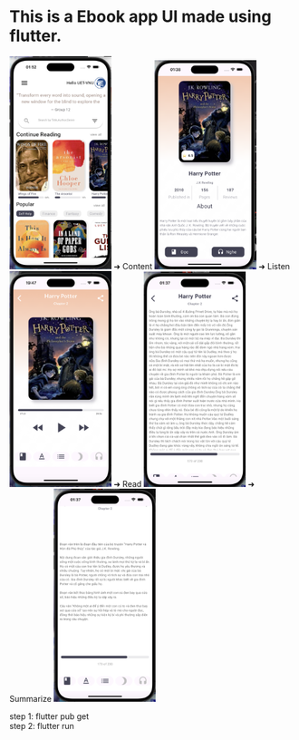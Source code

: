 

      
# This is a Ebook app UI made using flutter.
<p align="">
  <img src="https://github.com/Houangnt/Ebook/blob/main/assets/images/1.png" width="180" title="Homepage"> ➜ Content     
  <img src="https://github.com/Houangnt/Ebook/blob/main/assets/images/2.png" width="180" title="ContentPage">  ➜ Listen
  <img src="https://github.com/Houangnt/Ebook/blob/main/assets/images/4.png" width="180" title="Listen">  ➜  Read
  <img src="https://github.com/Houangnt/Ebook/blob/main/assets/images/3.png" width="180" title="Read">    ➜  Summarize 
  <img src="https://github.com/Houangnt/Ebook/blob/main/assets/images/5.png" width="180" title="Summarize">
  
  
  
</p>


step 1: flutter pub get </br>
step 2: flutter run






